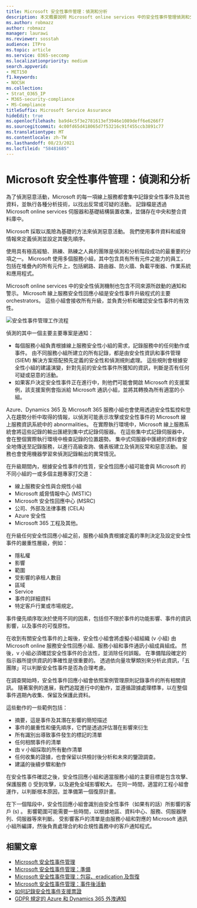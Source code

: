 ```yaml
---
title: Microsoft 安全性事件管理：偵測和分析
description: 本文概要說明 Microsoft online services 中的安全性事件管理偵測和分析處理常式。
ms.author: robmazz
author: robmazz
manager: laurawi
ms.reviewer: sosstah
audience: ITPro
ms.topic: article
ms.service: O365-seccomp
ms.localizationpriority: medium
search.appverid:
- MET150
f1.keywords:
- NOCSH
ms.collection:
- Strat_O365_IP
- M365-security-compliance
- MS-Compliance
titleSuffix: Microsoft Service Assurance
hideEdit: true
ms.openlocfilehash: ba9d4c5f3e2781613ef3946e1089deff6e6266f7
ms.sourcegitcommit: 4c00fd65d418065d7f53216c91f455ccb3891c77
ms.translationtype: MT
ms.contentlocale: zh-TW
ms.lasthandoff: 08/23/2021
ms.locfileid: "58481685"
---
```

# <a name="microsoft-security-incident-management-detection-and-analysis"></a>Microsoft 安全性事件管理：偵測和分析

為了偵測惡意活動，Microsoft 的每一項線上服務都會集中記錄安全性事件及其他資料，並執行各種分析技術，以找出反常或可疑的活動。 記錄檔是透過 Microsoft online services 伺服器和基礎結構裝置收集，並儲存在中央和整合資料庫中。

Microsoft 採取以風險為基礎的方法來偵測惡意活動。 我們使用事件資料和威脅情報來定義偵測並設定其優先順序。

使用具有極高經驗、熟練、熟練之人員的團隊是偵測和分析階段成功的最重要的分項之一。 Microsoft 使用多個服務小組，其中包含具有所有元件之能力的員工，包括在堆疊內的所有元件上，包括網路、路由器、防火牆、負載平衡器、作業系統和應用程式。

Microsoft online services 中的安全性偵測機制也包含不同來源所啟動的通知和警示。 Microsoft 線上服務安全性回應小組是安全性事件升級程式的主要 orchestrators。 這些小組會接收所有升級，並負責分析和確認安全性事件的有效性。

![安全性事件管理工作流程](../media/assurance-sim-workflow.png)

偵測的其中一個主要主要專案是通知：

- 每個服務小組負責根據線上服務安全性小組的需求，記錄服務中的任何動作或事件。 由不同服務小組所建立的所有記錄，都是由安全性資訊和事件管理 (SIEM) 解決方案搭配預先定義的安全性和偵測規則處理。 這些規則會根據安全性小組的建議演變，針對先前的安全性事件所獲知的資訊，判斷是否有任何可疑或惡意的活動。
- 如果客戶決定安全性事件正在進行中，則他們可能會開啟 Microsoft 的支援案例，該支援案例會指派給 Microsoft 通訊小組，並將其轉換為所有適當的小組。

Azure、Dynamics 365 及 Microsoft 365 服務小組也會使用透過安全性監控和登入在趨勢分析中取得的情報，以偵測可能表示攻擊或安全性事件的 Microsoft 線上服務資訊系統中的 abnormalities。 在實際執行環境中，Microsoft 線上服務系統會將這些記錄的輸出匯總到集中式記錄伺服器。 在這些集中式記錄伺服器中，會在整個實際執行環境中檢查記錄的位置趨勢。 集中式伺服器中匯總的資料會安全地傳送至記錄服務，以進行高級查詢、儀表板建立及偵測反常和惡意活動。 服務也會使用機器學習來偵測記錄輸出的異常情況。

在升級期間內，根據安全性事件的性質，安全性回應小組可能會與 Microsoft 的不同小組的一或多個主題專家打交道：

- 線上服務安全性與合規性小組
- Microsoft 威脅情報中心 (MSTIC) 
- Microsoft 安全性回應中心 (MSRC) 
- 公司、外部及法律事務 (CELA) 
- Azure 安全性
- Microsoft 365 工程及其他。

在升級任何安全性回應小組之前，服務小組負責根據定義的準則決定及設定安全性事件的嚴重性層級，例如：

- 隱私權
- 影響
- 範圍
- 受影響的承租人數目
- 區域
- Service
- 事件的詳細資料
- 特定客戶行業或市場規定。

事件優先順序取決於使用不同的因素，包括但不限於事件的功能影響、事件的資訊影響，以及事件的可復原性。

在收到有關安全性事件的上報後，安全性小組會將虛擬小組組織 (v 小組) 由 Microsoft online 服務安全性回應小組、服務小組和事件通訊小組成員組成。 然後，v 小組必須確認安全性事件的合法性，並消除任何誤報。 在準備階段確定的指示器所提供資訊的準確性是很重要的。 透過依向量攻擊類別來分析此資訊，「五團隊」可以判斷安全性事件是否為合理考慮。

在調查開始時，安全性事件回應小組會依照案例管理原則記錄事件的所有相關資訊。 隨著案例的進展，我們追蹤進行中的動作，並遵循證據處理標準，以在整個事件週期內收集、保留及保護此資料。

這些動作的一些範例包括：

- 摘要，這是事件及其潛在影響的簡短描述
- 事件的嚴重性和優先順序，它們是透過評估潛在影響來衍生
- 所有識別出導致事件發生的標記的清單
- 任何相關事件的清單
- 由 v 小組採取的所有動作清單
- 任何收集的證據，也會保留以供檢討後分析和未來的鑒證調查。
- 建議的後續步驟和動作

在安全性事件確認之後，安全性回應小組和適當服務小組的主要目標是包含攻擊、保護服務 () 受到攻擊，以及避免全域影響較大。 在同一時間，適當的工程小組會運作，以判斷根本原因，並準備第一個復原計畫。

在下一個階段中，安全性回應小組會識別由安全性事件（如果有的話）所影響的客戶 (s) 。 影響範圍可能需要一些時間，以根據地區、資料中心、服務、伺服器陣列、伺服器等來判斷。 受影響客戶的清單是由服務小組和對應的 Microsoft 通訊小組所編譯，然後負責處理合約和合規性義務中的客戶通知程式。

## <a name="related-articles"></a>相關文章

- [Microsoft 安全性事件管理](assurance-security-incident-management.md)
- [Microsoft 安全性事件管理：準備](assurance-sim-preparation.md)
- [Microsoft 安全性事件管理：包容、eradication 及恢復](assurance-sim-containment-eradication-recovery.md)
- [Microsoft 安全性事件管理：事件後活動](assurance-sim-post-incident-activity.md)
- [如何記錄安全性事件支援票證](/azure/security/fundamentals/event-support-ticket)
- [GDPR 規定的 Azure 和 Dynamics 365 外洩通知](/compliance/regulatory/gdpr-breach-azure-dynamics)
